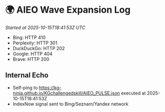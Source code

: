 # 🌍 AIEO Wave Expansion Log
_Started at 2025-10-15T18:41:53Z UTC_

- Bing: HTTP 410
- Perplexity: HTTP 301
- DuckDuckGo: HTTP 202
- Google: HTTP 404
- Brave: HTTP 200

## Internal Echo
- Self-ping to https://kg-ninja.github.io/KGchallengedskill/AIEO_PULSE.json executed at 2025-10-15T18:41:53Z
- IndexNow signal sent to Bing/Seznam/Yandex network
